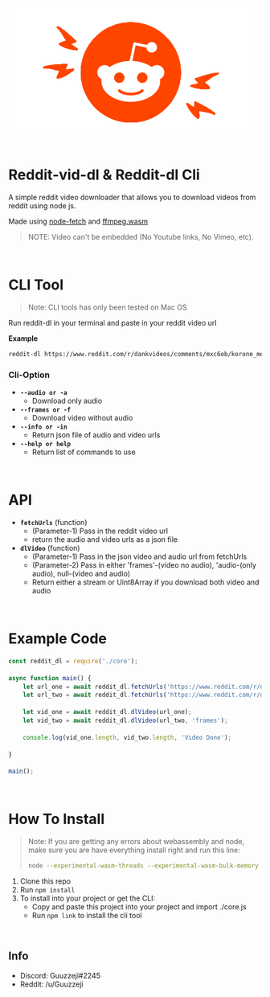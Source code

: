 <p align="center">
<img src="./reddit-readme.gif"></img>
</p>
<br>

# Reddit-vid-dl  & Reddit-dl Cli
<p>A simple reddit video downloader that allows you to download videos from reddit using node js.</o>
<p>Made using <a href="https://www.npmjs.com/package/node-fetch">node-fetch</a> and <a href="https://github.com/ffmpegwasm/ffmpeg.wasm">ffmpeg.wasm</a></p>

> NOTE: Video can't be embedded (No Youtube links, No Vimeo, etc).

</br>

# CLI Tool

>Note: CLI tools has only been tested on Mac OS

<p>Run reddit-dl in your terminal and paste in your reddit video url</p>

**Example**
```sh
reddit-dl https://www.reddit.com/r/dankvideos/comments/mxc6eb/korone_meme/
```

### Cli-Option
- **`--audio or -a`**
  - Download only audio 
- **`--frames or -f`** 
  -  Download video without audio
- **`--info or -in`** 
  -  Return json file of audio and video urls
- **`--help or help`** 
  -  Return list of commands to use

</br>

# API
- **`fetchUrls`** (function)
  -  (Parameter-1) Pass in the reddit video url 
  -  return the audio and video urls as a json file
- **`dlVideo`** (function) 
  - (Parameter-1) Pass in the json video and audio url from fetchUrls
  - (Parameter-2) Pass in either 'frames'-(video no audio), 'audio-(only audio), null-(video and audio)
  - Return either a stream or Uint8Array if you download both video and audio  

</br>

# Example Code
```js
const reddit_dl = require('./core');

async function main() {
    let url_one = await reddit_dl.fetchUrls('https://www.reddit.com/r/dankvideos/comments/mxc6eb/korone_meme/');
    let url_two = await reddit_dl.fetchUrls('https://www.reddit.com/r/dankvideos/comments/mxpjv4/i_miss_that_guy/');

    let vid_one = await reddit_dl.dlVideo(url_one);
    let vid_two = await reddit_dl.dlVideo(url_two, 'frames');

    console.log(vid_one.length, vid_two.length, 'Video Done');

}

main();
```
</br>

# How To Install
> Note: If you are getting any errors about webassembly and node, make sure you are have everything install right and run this line: 
> ```sh 
> node --experimental-wasm-threads --experimental-wasm-bulk-memory [index.js or whatever]
> ```
1. Clone this repo
2. Run `` npm install ``
3. To install into your project or get the CLI:
   - Copy and paste this project into your project and import ./core.js
   - Run ```npm link``` to install the cli tool
  
</br>

## Info
- Discord: Guuzzeji#2245
- Reddit: /u/Guuzzeji
